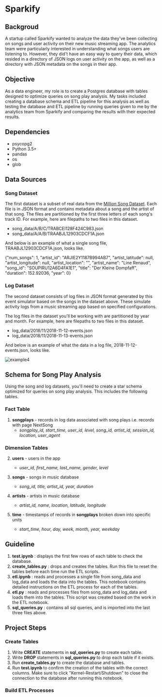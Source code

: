 # Sparkify

## Backgroud

A startup called Sparkify wanted to analyze the data they've been collecting on songs and user activity on their new music streaming app. The analytics team were particularly interested in understanding what songs users are listening to. However, they did't have an easy way to query their data, which resided in a directory of JSON logs on user activity on the app, as well as a directory with JSON metadata on the songs in their app.

## Objective

As a data engineer, my role is to create a Postgres database with tables designed to optimize queries on song play analysis. My tasks included creating a database schema and ETL pipeline for this analysis as well as testing the database and ETL pipeline by running queries given to me by the analytics team from Sparkify and comparing the results with their expected results.

## Dependencies

- psycopg2
- Python 3.5+
- pandas
- os
- glob

## Data Sources

### Song Dataset

The first dataset is a subset of real data from the [Million Song Dataset](http://millionsongdataset.com/). Each file is in JSON format and contains metadata about a song and the artist of that song. The files are partitioned by the first three letters of each song's track ID. For example, here are filepaths to two files in this dataset.

- song_data/A/B/C/TRABCEI128F424C983.json
- song_data/A/A/B/TRAABJL12903CDCF1A.json

And below is an example of what a single song file, TRAABJL12903CDCF1A.json, looks like.

{"num_songs": 1, "artist_id": "ARJIE2Y1187B994AB7", "artist_latitude": null, "artist_longitude": null, "artist_location": "", "artist_name": "Line Renaud", "song_id": "SOUPIRU12A6D4FA1E1", "title": "Der Kleine Dompfaff", "duration": 152.92036, "year": 0}

### Log Dataset
The second dataset consists of log files in JSON format generated by this event simulator based on the songs in the dataset above. These simulate activity logs from a music streaming app based on specified configurations.

The log files in the dataset you'll be working with are partitioned by year and month. For example, here are filepaths to two files in this dataset.

- log_data/2018/11/2018-11-12-events.json
- log_data/2018/11/2018-11-13-events.json

And below is an example of what the data in a log file, 2018-11-12-events.json, looks like.

![example4](https://github.com/Ericliu249/Sparkify/blob/master/pic/example4.png)

## Schema for Song Play Analysis
Using the song and log datasets, you'll need to create a star schema optimized for queries on song play analysis. This includes the following tables.

### Fact Table
1. **songplays** - records in log data associated with song plays i.e. records with page NextSong
     - *songplay_id, start_time, user_id, level, song_id, artist_id, session_id, location, user_agent*

### Dimension Tables
2. **users** - users in the app
     - *user_id, first_name, last_name, gender, level*
     
3. **songs** - songs in music database
     - *song_id, title, artist_id, year, duration*

4. **artists** - artists in music database
     - *artist_id, name, location, latitude, longitude*
     
5. **time** - timestamps of records in **songplays** broken down into specific units
     - *start_time, hour, day, week, month, year, weekday*
     
## Guideline
1. **test.ipynb** : displays the first few rows of each table to check the database.
2. **create_tables.py** : drops and creates the tables. Run this file to reset the tables before each time run the ETL scripts.
3. **etl.ipynb** : reads and processes a single file from song_data and log_data and loads the data into the tables. This notebook contains detailed instructions on the ETL process for each of the tables.
4. **etl.py** : reads and processes files from song_data and log_data and loads them into the tables.  This script was created based on the work in the ETL notebook.
5. **sql_queries.py** : contains all sql queries, and is imported into the last three files above.

## Project Steps

### Create Tables
1. Write **CREATE** statements in **sql_queries.py** to create each table.
2. Write **DROP** statements in **sql_queries.py** to drop each table if it exists.
3. Run **create_tables.py** to create the database and tables.
4. Run **test.ipynb** to confirm the creation of the tables with the correct columns. Make sure to click "Kernel-Restart/Shutdown" to close the connection to the database after running this notebook.

### Build ETL Processes
